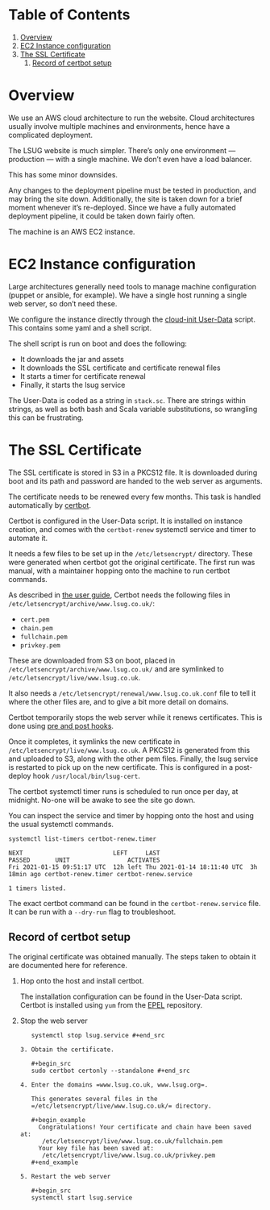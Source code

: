 # Table of Contents

1.  [Overview](#org5ea3950)
2.  [EC2 Instance configuration](#org890e50f)
3.  [The SSL Certificate](#org96c6c8f)
    1.  [Record of certbot setup](#org1fff41f)


<a id="org5ea3950"></a>

# Overview

We use an AWS cloud architecture to run the website. Cloud
architectures usually involve multiple machines and environments,
hence have a complicated deployment.

The LSUG website is much simpler. There’s only one environment —
production — with a single machine. We don’t even have a load
balancer.

This has some minor downsides.

Any changes to the deployment pipeline must be tested in production,
and may bring the site down. Additionally, the site is taken down for
a brief moment whenever it’s re-deployed. Since we have a fully
automated deployment pipeline, it could be taken down fairly often.

The machine is an AWS EC2 instance.


<a id="org890e50f"></a>

# EC2 Instance configuration

Large architectures generally need tools to manage machine
configuration (puppet or ansible, for example). We have a single host
running a single web server, so don’t need these.

We configure the instance directly through the [cloud-init User-Data](https://cloudinit.readthedocs.io/en/latest/topics/format.html)
script. This contains some yaml and a shell script.

The shell script is run on boot and does the following:

-   It downloads the jar and assets
-   It downloads the SSL certificate and certificate renewal files
-   It starts a timer for certificate renewal
-   Finally, it starts the lsug service

The User-Data is coded as a string in `stack.sc`. There are strings
within strings, as well as both bash and Scala variable substitutions,
so wrangling this can be frustrating.


<a id="org96c6c8f"></a>

# The SSL Certificate

The SSL certificate is stored in S3 in a PKCS12 file. It is downloaded
during boot and its path and password are handed to the web server as
arguments.

The certificate needs to be renewed every few months. This task is
handled automatically by [certbot](https://certbot.eff.org/docs/using.html).

Certbot is configured in the User-Data script. It is installed on
instance creation, and comes with the `certbot-renew` systemctl service
and timer to automate it.

It needs a few files to be set up in the `/etc/letsencrypt/`
directory. These were generated when certbot got the original
certificate. The first run was manual, with a maintainer hopping onto
the machine to run certbot commands.

As described in [the user guide](https://certbot.eff.org/docs/using.html#where-are-my-certificates), Certbot needs the following files in
`/etc/letsencrypt/archive/www.lsug.co.uk/`:

-   `cert.pem`
-   `chain.pem`
-   `fullchain.pem`
-   `privkey.pem`

These are downloaded from S3 on boot, placed in
`/etc/letsencrypt/archive/www.lsug.co.uk/` and are symlinked to
`/etc/letsencrypt/live/www.lsug.co.uk`.

It also needs a `/etc/letsencrypt/renewal/www.lsug.co.uk.conf` file to
tell it where the other files are, and to give a bit more detail on
domains.

Certbot temporarily stops the web server while it renews
certificates. This is done using [pre and post hooks](https://certbot.eff.org/docs/using.html?highlight=renewing%20certificates#renewing-certificates).

Once it completes, it symlinks the new certificate in
`/etc/letsencrypt/live/www.lsug.co.uk`. A PKCS12 is generated from this
and uploaded to S3, along with the other pem files. Finally, the lsug
service is restarted to pick up on the new certificate. This is
configured in a post-deploy hook `/usr/local/bin/lsug-cert`.

The certbot systemctl timer runs is scheduled to run once per day, at
midnight. No-one will be awake to see the site go down.

You can inspect the service and timer by hopping onto the host and
using the usual systemctl commands.

    systemctl list-timers certbot-renew.timer

    NEXT                         LEFT     LAST                         PASSED       UNIT                ACTIVATES
    Fri 2021-01-15 09:51:17 UTC  12h left Thu 2021-01-14 18:11:40 UTC  3h 18min ago certbot-renew.timer certbot-renew.service

    1 timers listed.

The exact certbot command can be found in the `certbot-renew.service`
file. It can be run with a `--dry-run` flag to troubleshoot.


<a id="org1fff41f"></a>

## Record of certbot setup

The original certificate was obtained manually. The steps taken to
obtain it are documented here for reference.

1.  Hop onto the host and install certbot.

    The installation configuration can be found in the User-Data
    script. Certbot is installed using `yum` from the [EPEL](https://fedoraproject.org/wiki/EPEL#What_is_Extra_Packages_for_Enterprise_Linux_.28or_EPEL.29.3F) repository.

2.  Stop the web server

           systemctl stop lsug.service #+end_src

        3. Obtain the certificate.

           #+begin_src
           sudo certbot certonly --standalone #+end_src

        4. Enter the domains =www.lsug.co.uk, www.lsug.org=.

           This generates several files in the
           =/etc/letsencrypt/live/www.lsug.co.uk/= directory.

           #+begin_example
             Congratulations! Your certificate and chain have been saved at:
              /etc/letsencrypt/live/www.lsug.co.uk/fullchain.pem
             Your key file has been saved at:
              /etc/letsencrypt/live/www.lsug.co.uk/privkey.pem
           #+end_example

        5. Restart the web server

           #+begin_src
           systemctl start lsug.service
